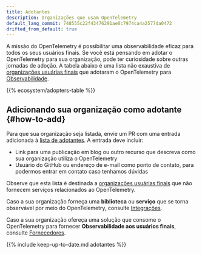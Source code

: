 ```yaml
---
title: Adotantes
description: Organizações que usam OpenTelemetry
default_lang_commit: 748555c22f43476291ae0c7974ca4a2577da0472
drifted_from_default: true
---
```


A missão do OpenTelemetry é possibilitar uma observabilidade eficaz para todos
os seus usuários finais. Se você está pensando em adotar o OpenTelemetry para
sua organização, pode ter curiosidade sobre outras jornadas de adoção. A tabela
abaixo é uma lista não exaustiva de
[organizações usuárias finais](https://www.cncf.io/enduser/) que adotaram o
OpenTelemetry para [Observabilidade](/docs/concepts/observability-primer/).

{{% ecosystem/adopters-table %}}

## Adicionando sua organização como adotante {#how-to-add}

Para que sua organização seja listada, envie um PR com uma entrada adicionada à
[lista de adotantes]. A entrada deve incluir:

- Link para uma publicação em blog ou outro recurso que descreva como sua
  organização utiliza o OpenTelemetry
- Usuário do GitHub ou endereço de e-mail como ponto de contato, para podermos
  entrar em contato caso tenhamos dúvidas

Observe que esta lista é destinada a
[organizações usuárias finais](https://www.cncf.io/enduser/) que não fornecem
serviços relacionados ao OpenTelemetry.

Caso a sua organização forneça uma **biblioteca** ou **serviço** que se torna
observável por meio do OpenTelemetry, consulte
[Integrações](/ecosystem/integrations/).

Caso a sua organização ofereça uma solução que consome o OpenTelemetry para
fornecer **Observabilidade aos usuários finais**, consulte
[Fornecedores](/ecosystem/vendors).

{{% include keep-up-to-date.md adotantes %}}

[lista de adotantes]:
  https://github.com/open-telemetry/opentelemetry.io/tree/main/data/ecosystem/adopters.yaml
